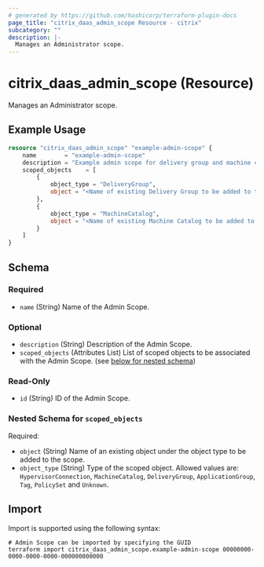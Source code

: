 ```yaml
---
# generated by https://github.com/hashicorp/terraform-plugin-docs
page_title: "citrix_daas_admin_scope Resource - citrix"
subcategory: ""
description: |-
  Manages an Administrator scope.
---
```


# citrix_daas_admin_scope (Resource)

Manages an Administrator scope.

## Example Usage

```terraform
resource "citrix_daas_admin_scope" "example-admin-scope" {
    name        = "example-admin-scope"
    description = "Example admin scope for delivery group and machine catalog"
    scoped_objects    = [
        {
            object_type = "DeliveryGroup",
            object = "<Name of existing Delivery Group to be added to the scope>"
        },
        {
            object_type = "MachineCatalog",
            object = "<Name of existing Machine Catalog to be added to the scope>"
        }
    ]
}
```

<!-- schema generated by tfplugindocs -->
## Schema

### Required

- `name` (String) Name of the Admin Scope.

### Optional

- `description` (String) Description of the Admin Scope.
- `scoped_objects` (Attributes List) List of scoped objects to be associated with the Admin Scope. (see [below for nested schema](#nestedatt--scoped_objects))

### Read-Only

- `id` (String) ID of the Admin Scope.

<a id="nestedatt--scoped_objects"></a>
### Nested Schema for `scoped_objects`

Required:

- `object` (String) Name of an existing object under the object type to be added to the scope.
- `object_type` (String) Type of the scoped object. Allowed values are: `HypervisorConnection`, `MachineCatalog`, `DeliveryGroup`, `ApplicationGroup`, `Tag`, `PolicySet` and `Unknown`.

## Import

Import is supported using the following syntax:

```shell
# Admin Scope can be imported by specifying the GUID
terraform import citrix_daas_admin_scope.example-admin-scope 00000000-0000-0000-0000-000000000000
```
